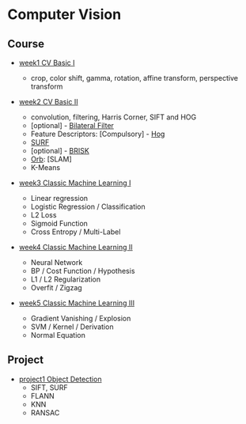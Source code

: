 # Computer Vision

## Course

- [week1 CV Basic Ⅰ](week1)

    - crop, color shift, gamma, rotation, affine transform, perspective transform

- [week2 CV Basic Ⅱ](week2)
    - convolution, filtering, Harris Corner, SIFT and HOG
    - [optional] -  [Bilateral Filter](https://blog.csdn.net/piaoxuezhong/article/details/78302920) 
    - Feature Descriptors: [Compulsory] - [Hog](https://lear.inrialpes.fr/people/triggs/pubs/Dalal-cvpr05.pdf ) 
    - [SURF](https://www.vision.ee.ethz.ch/~surf/eccv06.pdf )
    - [optional] - [BRISK](http://citeseerx.ist.psu.edu/viewdoc/download?doi=10.1.1.371.1343&rep=rep1&type=pdf)
    - [Orb](http://www.willowgarage.com/sites/default/files/orb_final.pdf): [SLAM]
    - K-Means

- [week3 Classic Machine Learning Ⅰ](week3)
    - Linear regression
    - Logistic Regression / Classification
    - L2 Loss
    - Sigmoid Function
    - Cross Entropy / Multi-Label

- [week4 Classic Machine Learning Ⅱ](week4)
    - Neural Network
    - BP / Cost Function / Hypothesis
    - L1 / L2 Regularization
    - Overfit / Zigzag

- [week5 Classic Machine Learning Ⅲ](week5)
    - Gradient Vanishing / Explosion
    - SVM / Kernel / Derivation
    - Normal Equation

## Project

- [project1 Object Detection](prj_object_detection)
    - SIFT, SURF
    - FLANN
    - KNN
    - RANSAC